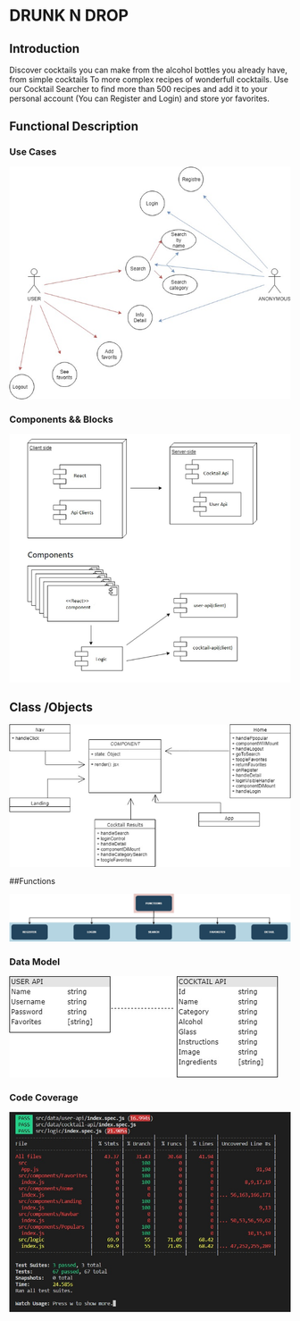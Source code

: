 # DRUNK N DROP



## Introduction

Discover cocktails you can make from the alcohol bottles you already have, from simple cocktails To more complex recipes of wonderfull cocktails. Use our Cocktail Searcher to find more than 500 recipes and add it to your personal account (You can Register and Login) and store yor favorites. 


## Functional Description

### Use Cases

![Use Cases](images/Usecases.jpg)

### Components && Blocks

![Components](images/Components.jpg)

## Class /Objects

![Class](images/Class-objects.jpg)


##Functions

![Functions](images/Functions.jpg)

### Data Model

![Data Model](images/Data-model.jpg)

### Code Coverage

![Code Coverage](images/coverage.jpg)